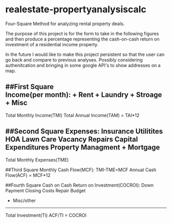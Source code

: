 # realestate-propertyanalysiscalc
Four-Square Method for analyzing rental property deals.

The purpose of this project is for the form to take in the following figures and then produce a percentage representing the cash-on-cash return on investment of a residential income property. 

In the future I would like to make this project persistent so that the user can go back and compare to previous analyses. Possibly considering authenitcation and bringing in some google API's to show addresses on a map.


##First Square                
 Income(per month):
    + Rent 
    + Laundry
    + Stroage 
    + Misc
  -------------
Total Monthly Income(TMI)
Total Annual Income(TAM) = TAI*12
      
##Second Square
    Expenses:
      Insurance
      Utilitites 
      HOA 
      Lawn Care
      Vacancy
      Repairs
      Capital Expenditures
      Property Managment
    + Mortgage
  -------------
Total Monthly Expenses(TME)

##Third Square
Monthly Cash Flow(MCF):
TMI-TME=MCF
Annual Cash Flow(ACF) = MCF*12

##Fourth Square
Cash on Cash Return on Investment(COCROI):
     Down Payment
     Closing Costs
     Repair Budget
   + Misc/other
---------------------------
Total Investment(TI)
ACF/TI = COCROI
